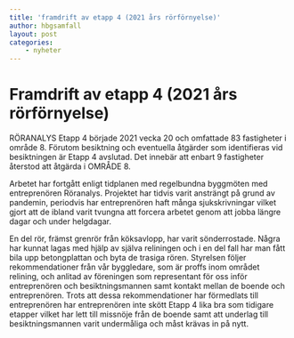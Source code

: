 ```yaml
---
title: 'framdrift av etapp 4 (2021 års rörförnyelse)'
author: hbgsamfall
layout: post
categories:
    - nyheter
---
```

# Framdrift av etapp 4 (2021 års rörförnyelse)

RÖRANALYS Etapp 4 började 2021 vecka 20 och omfattade 83 fastigheter i område 8. Förutom
besiktning och eventuella åtgärder som identifieras vid besiktningen är Etapp 4 avslutad. Det innebär
att enbart 9 fastigheter återstod att åtgärda i OMRÅDE 8.

Arbetet har fortgått enligt tidplanen med regelbundna byggmöten med entreprenören Röranalys.
Projektet har tidvis varit ansträngt på grund av pandemin, periodvis har entreprenören haft många
sjukskrivningar vilket gjort att de ibland varit tvungna att forcera arbetet genom att jobba längre
dagar och under helgdagar.

En del rör, främst grenrör från köksavlopp, har varit sönderrostade. Några har kunnat lagas med hjälp
av själva reliningen och i en del fall har man fått bila upp betongplattan och byta de trasiga rören.
Styrelsen följer rekommendationer från vår byggledare, som är proffs inom området relining, och
anlitad av föreningen som representant för oss inför entreprenören och besiktningsmannen samt
kontakt mellan de boende och entreprenören. Trots att dessa rekommendationer har förmedlats till
entreprenören har entreprenören inte skött Etapp 4 lika bra som tidigare etapper vilket har lett till
missnöje från de boende samt att underlag till besiktningsmannen varit undermåliga och måst krävas
in på nytt.
